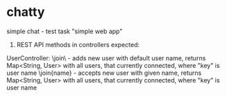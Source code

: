 # chatty
simple chat - test task "simple web app"

1. REST API
  methods in controllers expected:
  
  UserController:
    \join\   -  adds new user with default user name, returns Map<String, User> with all users, that currently connected, where "key" is user name 
    \join\{name} -  accepts new user with given name, returns Map<String, User> with all users, that currently connected, where "key" is user name 
